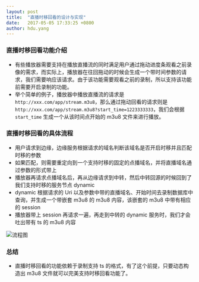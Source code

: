 ```yaml
---
layout: post
title:  "直播时移回看的设计与实现"
date:   2017-05-05 17:33:25 +0800
author: hdu.yang
---
```


### 直播时移回看功能介绍
* 有些播放器需要支持在播放直播流的同时满足用户通过拖动进度条观看之前录像的需求，而实际上，播放器在往回拖动的时候会生成一个带时间参数的请求，我们需要响应该请求。由于该功能需要观看之前的录制，所以支持该功能前需要开启录制的功能。
* 举个简单的例子，播放器中播放直播流的请求是 `http://xxx.com/app/stream.m3u8`，那么通过拖动回看的请求则是 `http://xxx.com/app/stream.m3u8?start_time=1223333333`，我们会根据 `start_time` 生成一个从该时间点开始的 m3u8 文件来进行播放。

### 直播时移回看的具体流程
* 用户请求到边缘，边缘服务根据请求的域名判断该域名是否开启时移并且匹配时移的参数
* 如果匹配，则需要重定向到一个支持时移的固定的点播域名，并将直播域名通过参数的形式带上
* 播放器再请求点播域名后，再从边缘请求到中转，然后中转回源的时候回到了我们支持时移的服务节点 dynamic
* dynamic 根据请求的 Uri 以及参数中带的直播域名、开始时间去录制数据库中查询，并生成一个带嵌套 m3u8 的 m3u8 内容，该嵌套的 m3u8 中带有相应的 session
* 播放器带上 session 再请求一遍，再走到中转的 dynamic 服务时，我们才会吐出带有 ts 的 m3u8 内容

![流程图](http://upyun-public.b0.upaiyun.com/record_review.jpg)

### 总结
* 直播时移回看的功能依赖于录制支持 ts 的格式，有了这个前提，只要动态构造出 m3u8 文件就可以完美支持时移回看功能了。
